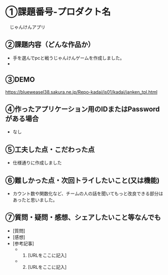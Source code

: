 # ①課題番号-プロダクト名
　じゃんけんアプリ
 
## ②課題内容（どんな作品か）

- 手を選んでpcと戦うじゃんけんゲームを作成しました。
- 
## ③DEMO

https://blueweasel38.sakura.ne.jp/Repo-kadai/js01/kadai/janken_tpl.html

## ④作ったアプリケーション用のIDまたはPasswordがある場合

- なし

## ⑤工夫した点・こだわった点

- 仕様通りに作成しました

## ⑥難しかった点・次回トライしたいこと(又は機能)

- カウント数や関数化など、チームの人の話を聞いてもっと改良できる部分はあったと思いました。

## ⑦質問・疑問・感想、シェアしたいこと等なんでも

- [質問]
- [感想]
- [参考記事]
  - 1. [URLをここに記入]
  - 2. [URLをここに記入]

